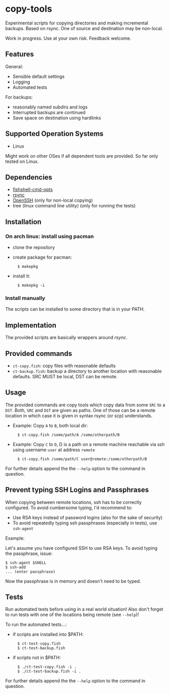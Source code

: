 # copy-tools

Experimental scripts for copying directories and making incremental backups. Based on rsync.
One of source and destination may be non-local.

Work in progress. Use at your own risk.
Feedback welcome.

## Features

General:

- Sensible default settings
- Logging
- Automated tests

For backups:

- reasonably named subdirs and logs
- Interrupted backups are continued
- Save space on destination using hardlinks

## Supported Operation Systems

- Linux

Might work on other OSes if all dependent tools are provided. So far only tested on Linux.

## Dependencies

- [fishshell-cmd-opts](https://github.com/EsGeh/fishshell-cmd-opts)
- [rsync](https://rsync.samba.org/)
- [OpenSSH](https://www.openssh.com/) (only for non-local copying)
- tree (linux command line utility) (only for running the tests)

## Installation

### On arch linux: install using pacman

- clone the repository
- create package for pacman:

		$ makepkg

- install it:

		$ makepkg -i

### Install manually

The scripts can be installed to some directory that is in your PATH.

## Implementation

The provided scripts are basically wrappers around *rsync*.

## Provided commands

- `ct-copy.fish`: copy files with reasonable defaults
- `ct-backup.fish`: backup a directory to another location with reasonable defaults. SRC MUST be local, DST can be remote.

## Usage

The provided commands are copy tools which copy data from some `SRC` to a `DST`. Both, `SRC` and `DST` are given as paths. One of those can be a remote location in which case it is given in syntax rsync (or scp) understands.

- Example: Copy `A` to `B`, both local dir:

		$ ct-copy.fish /some/path/A /some/otherpath/B

- Example: Copy `C` to `D`, D is a path on a remote machine reachable via ssh using username `user` at address `remote`

		$ ct-copy.fish /some/path/C user@remote:/some/otherpath/B

For further details append the the `--help` option to the command in question.

## Prevent typing SSH Logins and Passphrases

When copying between remote locations, ssh has to be correctly configured.
To avoid cumbersome typing, I'd recommend to:

- Use RSA keys instead of password logins (also for the sake of security)
- To avoid repeatedly typing ssh passphrases (especially in tests), use `ssh-agent`

Example:

Let's assume you have configured SSH to use RSA keys. To avoid typing the passphrase, issue:

	$ ssh-agent $SHELL
	$ ssh-add
	... (enter passphrase)

Now the passphrase is in memory and doesn't need to be typed.

## Tests

Run automated tests before using in a real world situation!
Also don't forget to run tests with one of the locations being remote (see `--help`)!

To run the automated tests...:

- if scripts are installed into $PATH:

		$ ct-test-copy.fish
		$ ct-test-backup.fish

- if scripts not in $PATH:

		$ ./ct-test-copy.fish -i .
		$ ./ct-test-backup.fish -i .

For further details append the the `--help` option to the command in question.
